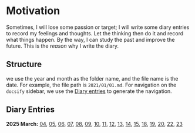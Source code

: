 # Motivation

Sometimes, I will lose some passion or target; I will write some diary entries to record my feelings and thoughts.
Let the thinking then do it and record what things happen. By the way, I can study the past and improve the future.
This is the _reason_ why I write the diary.

## Structure

we use the year and month as the folder name, and the file name is the date.
For example, the file path is `2021/01/01.md`. For navigation on the `docsify` sidebar, we use the [Diary entries](#diary-entries) to generate the navigation.

## Diary Entries

**2025 March:** [04](2025/03/04.md), [05](2025/03/05.md), [06](2025/03/06.md), [07](2025/03/07.md), [08](2025/03/08.md), [09](2025/03/09.md), [10](2025/03/10.md), [11](2025/03/11.md), [12](2025/03/12.md), [13](2025/03/13.md), [14](2025/03/14.md), [15](2025/03/15.md), [18](2025/03/18.md), [19](2025/03/19.md), [20](2025/03/20.md), [22](2025/03/22.md), [23](2025/03/23.md)
